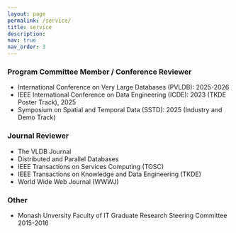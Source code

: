```yaml
---
layout: page
permalink: /service/
title: service
description:
nav: true
nav_order: 3
---
```


### Program Committee Member / Conference Reviewer

<ul>
    <li>International Conference on Very Large Databases (PVLDB): 2025-2026</li>
    <li>IEEE International Conference on Data Engineering (ICDE): 2023 (TKDE Poster Track), 2025</li>
    <li>Symposium on Spatial and Temporal Data (SSTD): 2025 (Industry and Demo Track)</li>
</ul>

### Journal Reviewer

<ul>
    <li>The VLDB Journal</li>
    <li>Distributed and Parallel Databases</li>
    <li>IEEE Transactions on Services Computing (TOSC)</li>
    <li>IEEE Transactions on Knowledge and Data Engineering (TKDE)</li>
    <li>World Wide Web Journal (WWWJ)</li>
</ul>

### Other

<ul>
    <li>Monash Unversity Faculty of IT Graduate Research Steering Committee 2015-2016</li>
</ul>

